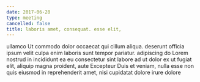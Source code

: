 ```yaml
---
date: 2017-06-28
type: meeting
cancelled: false
title: laboris amet, consequat. esse elit,
---
```

ullamco Ut commodo dolor occaecat qui cillum aliqua. deserunt officia ipsum velit culpa enim laboris sunt tempor pariatur. adipiscing do Lorem nostrud in incididunt ea eu consectetur sint labore ad ut dolor ex ut fugiat elit, aliquip magna proident, aute Excepteur Duis et veniam, nulla esse non quis eiusmod in reprehenderit amet, nisi cupidatat dolore irure dolore